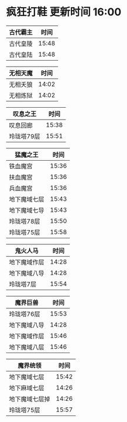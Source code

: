 # 疯狂打鞋 更新时间 16:00

| 古代霸主   | 时间    |
|--------|-------|
| 古代皇陵 | 15:48 |
| 古代皇陆 | 15:48 |

| 无相天魔   | 时间    |
|--------|-------|
| 无相夭狼 | 14:02 |
| 无相炼狱 | 14:02 |

| 叹息之王   | 时间    |
|--------|-------|
| 叹息回廊 | 15:38 |
| 玲珑塔79层 | 15:51 |

| 猛魔之王   | 时间    |
|--------|-------|
| 铁血魔宫 | 15:36 |
| 扶血魔宫 | 15:36 |
| 兵血魔宫 | 15:36 |
| 地下魔域七层 | 15:43 |
| 地下魔域七导 | 15:43 |
| 玲珑塔78层 | 15:50 |
| 玲珑塔75层 | 15:58 |

| 鬼火人马   | 时间    |
|--------|-------|
| 地下魔域作层 | 14:28 |
| 地下魔域八导 | 14:28 |
| 玲珑塔7层 | 15:54 |

| 魔界巨兽   | 时间    |
|--------|-------|
| 玲珑塔76层 | 15:53 |
| 地下魔域八导 | 14:28 |
| 地下魔域作层 | 15:46 |
| 地下魔域八层 | 15:46 |

| 魔界统领   | 时间    |
|--------|-------|
| 地下魔域七层 | 15:42 |
| 地下麻域七层 | 14:26 |
| 地下魔域七层掉 | 14:26 |
| 玲珑塔75层 | 15:57 |